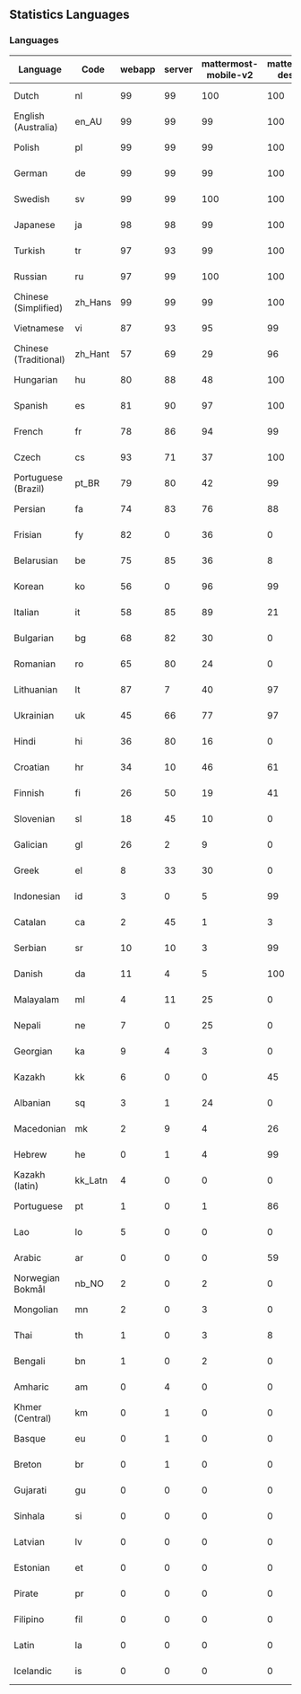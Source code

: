## Statistics Languages ##
###  Languages  ###
|Language|Code|webapp|server|mattermost-mobile-v2|mattermost-desktop|playbook-webapp|calls-webapp|Total|Last Modified|
|---|---|---|---|---|---|---|---|---|---|
|Dutch|nl| 99| 99| 100| 100| 0| 100| 99|2024-03-26T12:59:34.395684Z|
|English (Australia)|en_AU| 99| 99| 99| 100| 0| 0| 99|2024-03-26T12:44:29.233870Z|
|Polish|pl| 99| 99| 99| 100| 0| 100| 99|2024-03-26T12:45:12.815968Z|
|German|de| 99| 99| 99| 100| 0| 100| 99|2024-03-26T12:44:26.746877Z|
|Swedish|sv| 99| 99| 100| 100| 0| 89| 99|2024-03-26T13:20:44.781734Z|
|Japanese|ja| 98| 98| 99| 100| 0| 97| 98|2024-03-26T12:44:52.877466Z|
|Turkish|tr| 97| 93| 99| 100| 0| 100| 97|2024-03-26T12:45:27.833720Z|
|Russian|ru| 97| 99| 100| 100| 0| 68| 95|2024-03-26T15:50:57.826953Z|
|Chinese (Simplified)|zh_Hans| 99| 99| 99| 100| 0| 100| 95|2024-03-26T12:45:31.450398Z|
|Vietnamese|vi| 87| 93| 95| 99| 0| 89| 90|2024-03-26T12:45:30.352729Z|
|Chinese (Traditional)|zh_Hant| 57| 69| 29| 96| 0| 15| 87|2024-03-26T12:45:32.653169Z|
|Hungarian|hu| 80| 88| 48| 100| 0| 0| 80|2024-03-26T12:44:47.964341Z|
|Spanish|es| 81| 90| 97| 100| 0| 25| 79|2024-03-26T12:44:30.748748Z|
|French|fr| 78| 86| 94| 99| 0| 52| 79|2024-03-26T12:44:38.340118Z|
|Czech|cs| 93| 71| 37| 100| 0| 97| 78|2024-03-26T12:44:24.355871Z|
|Portuguese (Brazil)|pt_BR| 79| 80| 42| 99| 0| 89| 76|2024-03-26T12:45:15.345405Z|
|Persian|fa| 74| 83| 76| 88| 0| 0| 72|2024-03-26T12:44:34.384073Z|
|Frisian|fy| 82| 0| 36| 0| 0| 0| 71|2024-03-26T12:44:39.911654Z|
|Belarusian|be| 75| 85| 36| 8| 0| 0| 71|2024-03-26T12:44:18.633043Z|
|Korean|ko| 56| 0| 96| 99| 0| 89| 67|2024-03-26T12:44:58.958043Z|
|Italian|it| 58| 85| 89| 21| 0| 21| 67|2024-03-26T12:44:51.581115Z|
|Bulgarian|bg| 68| 82| 30| 0| 0| 0| 65|2024-03-26T12:44:19.668567Z|
|Romanian|ro| 65| 80| 24| 0| 0| 0| 62|2024-03-26T12:45:17.786530Z|
|Lithuanian|lt| 87| 7| 40| 97| 0| 80| 62|2024-03-26T12:45:02.732456Z|
|Ukrainian|uk| 45| 66| 77| 97| 0| 0| 56|2024-03-26T12:45:29.023069Z|
|Hindi|hi| 36| 80| 16| 0| 0| 0| 44|2024-03-26T12:44:45.308394Z|
|Croatian|hr| 34| 10| 46| 61| 0| 97| 35|2024-03-26T12:44:46.463900Z|
|Finnish|fi| 26| 50| 19| 41| 0| 0| 32|2024-03-26T12:44:35.490164Z|
|Slovenian|sl| 18| 45| 10| 0| 0| 0| 22|2024-03-26T12:45:21.524836Z|
|Galician|gl| 26| 2| 9| 0| 0| 0| 17|2024-03-26T12:44:41.067017Z|
|Greek|el| 8| 33| 30| 0| 0| 0| 17|2024-03-26T12:44:28.059675Z|
|Indonesian|id| 3| 0| 5| 99| 0| 0| 14|2024-03-26T12:44:48.950309Z|
|Catalan|ca| 2| 45| 1| 3| 0| 0| 13|2024-03-26T12:44:23.265017Z|
|Serbian|sr| 10| 10| 3| 99| 0| 0| 12|2024-03-26T12:45:23.909575Z|
|Danish|da| 11| 4| 5| 100| 0| 0| 11|2024-03-26T12:44:25.551826Z|
|Malayalam|ml| 4| 11| 25| 0| 0| 0| 9|2024-03-26T12:45:06.668243Z|
|Nepali|ne| 7| 0| 25| 0| 0| 0| 7|2024-03-26T12:45:09.998538Z|
|Georgian|ka| 9| 4| 3| 0| 0| 0| 7|2024-03-26T12:44:54.000495Z|
|Kazakh|kk| 6| 0| 0| 45| 0| 0| 6|2024-03-26T12:44:55.398444Z|
|Albanian|sq| 3| 1| 24| 0| 0| 0| 5|2024-03-26T12:45:22.931545Z|
|Macedonian|mk| 2| 9| 4| 26| 0| 0| 5|2024-03-26T12:45:05.226556Z|
|Hebrew|he| 0| 1| 4| 99| 0| 0| 4|2024-03-26T12:44:43.734834Z|
|Kazakh (latin)|kk_Latn| 4| 0| 0| 0| 0| 0| 4|2024-03-26T12:44:56.453196Z|
|Portuguese|pt| 1| 0| 1| 86| 0| 0| 3|2024-03-26T12:45:16.436429Z|
|Lao|lo| 5| 0| 0| 0| 0| 0| 3|2024-03-26T12:45:01.515718Z|
|Arabic|ar| 0| 0| 0| 59| 0| 0| 2|2024-03-26T12:44:17.257984Z|
|Norwegian Bokmål|nb_NO| 2| 0| 2| 0| 0| 0| 2|2024-03-26T12:45:08.977107Z|
|Mongolian|mn| 2| 0| 3| 0| 0| 0| 2|2024-03-26T12:45:07.996152Z|
|Thai|th| 1| 0| 3| 8| 0| 0| 1|2024-03-26T12:45:26.480832Z|
|Bengali|bn| 1| 0| 2| 0| 0| 0| 1|2024-03-26T12:44:21.059440Z|
|Amharic|am| 0| 4| 0| 0| 0| 0| 1|2024-03-26T12:44:15.997702Z|
|Khmer (Central)|km| 0| 1| 0| 0| 0| 0| 0|2024-03-26T12:44:57.488399Z|
|Basque|eu| 0| 1| 0| 0| 0| 0| 0|2024-03-26T12:44:33.105025Z|
|Breton|br| 0| 1| 0| 0| 0| 0| 0|2024-03-26T12:44:22.002075Z|
|Gujarati|gu| 0| 0| 0| 0| 0| 0| 0|2024-03-26T12:44:42.597790Z|
|Sinhala|si| 0| 0| 0| 0| 0| 0| 0|2024-03-26T12:45:20.402785Z|
|Latvian|lv| 0| 0| 0| 0| 0| 0| 0|2024-03-26T12:45:04.085796Z|
|Estonian|et| 0| 0| 0| 0| 0| 0| 0|2024-03-26T12:44:31.789765Z|
|Pirate|pr| 0| 0| 0| 0| 0| 0| 0|2024-03-26T12:45:13.990888Z|
|Filipino|fil| 0| 0| 0| 0| 0| 0| 0|2024-03-26T12:44:36.818870Z|
|Latin|la| 0| 0| 0| 0| 0| 0| 0|2024-03-26T12:45:00.291821Z|
|Icelandic|is| 0| 0| 0| 0| 0| 0| 0|2024-03-26T12:44:50.036423Z|
